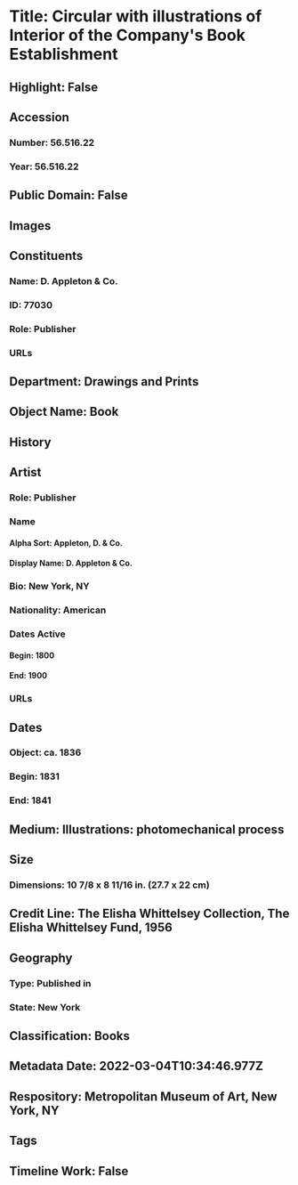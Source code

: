 # Title: Circular with illustrations of Interior of the Company's Book Establishment
## Highlight: False
## Accession
### Number: 56.516.22
### Year: 56.516.22
## Public Domain: False
## Images
## Constituents
### Name: D. Appleton &amp; Co.
### ID: 77030
### Role: Publisher
### URLs
## Department: Drawings and Prints
## Object Name: Book
## History
## Artist
### Role: Publisher
### Name
#### Alpha Sort: Appleton, D. & Co.
#### Display Name: D. Appleton & Co.
### Bio: New York, NY
### Nationality: American
### Dates Active
#### Begin: 1800
#### End: 1900
### URLs
## Dates
### Object: ca. 1836
### Begin: 1831
### End: 1841
## Medium: Illustrations: photomechanical process
## Size
### Dimensions: 10 7/8 x 8 11/16 in. (27.7 x 22 cm)
## Credit Line: The Elisha Whittelsey Collection, The Elisha Whittelsey Fund, 1956
## Geography
### Type: Published in
### State: New York
## Classification: Books
## Metadata Date: 2022-03-04T10:34:46.977Z
## Respository: Metropolitan Museum of Art, New York, NY
## Tags
## Timeline Work: False